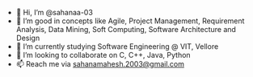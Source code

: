 - 👋 Hi, I’m @sahanaa-03
- 👀 I’m good in concepts like Agile, Project Management, Requirement Analysis, Data Mining, Soft Computing, Software Architecture and Design
- 🌱 I’m currently studying Software Engineering @ VIT, Vellore
- 💞️ I’m looking to collaborate on C, C++, Java, Python
- 📫 Reach me via sahanamahesh.2003@gmail.com

<!---
sahanaa-03/sahanaa-03 is a ✨ special ✨ repository because its `README.md` (this file) appears on your GitHub profile.
You can click the Preview link to take a look at your changes.
--->
